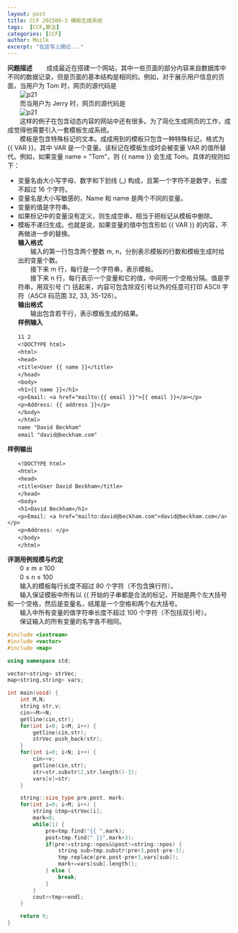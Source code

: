 ```yaml
---
layout: post
title: CCF 201509-3 模板生成系统
tags:  [CCF,算法]
categories: [CCF]
author: Moilk
excerpt: "在这写上摘记..."
---
```


**问题描述**
　　成成最近在搭建一个网站，其中一些页面的部分内容来自数据库中不同的数据记录，但是页面的基本结构是相同的。例如，对于展示用户信息的页面，当用户为 Tom 时，网页的源代码是  
　　![p21]({{site.baseurl}}/assets/images/ccf/p21.png)  
　　而当用户为 Jerry 时，网页的源代码是  
　　![p21]({{site.baseurl}}/assets/images/ccf/p21.png)  
　　这样的例子在包含动态内容的网站中还有很多。为了简化生成网页的工作，成成觉得他需要引入一套模板生成系统。  
　　模板是包含特殊标记的文本。成成用到的模板只包含一种特殊标记，格式为 \{\{ VAR \}\}，其中 VAR 是一个变量。该标记在模板生成时会被变量 VAR 的值所替代。例如，如果变量 name = "Tom"，则 \{\{ name \}\} 会生成 Tom。具体的规则如下：  

* 变量名由大小写字母、数字和下划线 (_) 构成，且第一个字符不是数字，长度不超过 16 个字符。  
* 变量名是大小写敏感的，Name 和 name 是两个不同的变量。  
* 变量的值是字符串。  
* 如果标记中的变量没有定义，则生成空串，相当于把标记从模板中删除。  
* 模板不递归生成。也就是说，如果变量的值中包含形如 \{\{ VAR \}\} 的内容，不再做进一步的替换。  
**输入格式**  
　　输入的第一行包含两个整数 m, n，分别表示模板的行数和模板生成时给出的变量个数。  
　　接下来 m 行，每行是一个字符串，表示模板。  
　　接下来 n 行，每行表示一个变量和它的值，中间用一个空格分隔。值是字符串，用双引号 (") 括起来，内容可包含除双引号以外的任意可打印 ASCII 字符（ASCII 码范围 32, 33, 35-126）。  
**输出格式**  
　　输出包含若干行，表示模板生成的结果。  
**样例输入**  

```plain
　　11 2  
　　<!DOCTYPE html>  
　　<html>  
　　<head>  
　　<title>User {{ name }}</title>  
　　</head>  
　　<body>  
　　<h1>{{ name }}</h1>  
　　<p>Email: <a href="mailto:{{ email }}">{{ email }}</a></p>  
　　<p>Address: {{ address }}</p>  
　　</body>  
　　</html>  
　　name "David Beckham"  
　　email "david@beckham.com"  
```

**样例输出**  

```plain
　　<!DOCTYPE html>  
　　<html>  
　　<head>  
　　<title>User David Beckham</title>  
　　</head>  
　　<body>  
　　<h1>David Beckham</h1>  
　　<p>Email: <a href="mailto:david@beckham.com">david@beckham.com</a></p>  
　　<p>Address: </p>  
　　</body>  
　　</html>  
```

**评测用例规模与约定**  
　　0 ≤ m ≤ 100  
　　0 ≤ n ≤ 100  
　　输入的模板每行长度不超过 80 个字符（不包含换行符）。  
　　输入保证模板中所有以 \{\{ 开始的子串都是合法的标记，开始是两个左大括号和一个空格，然后是变量名，结尾是一个空格和两个右大括号。  
　　输入中所有变量的值字符串长度不超过 100 个字符（不包括双引号）。  
　　保证输入的所有变量的名字各不相同。  

```cpp
#include <iostream>
#include <vector>
#include <map>

using namespace std;

vector<string> strVec;
map<string,string> vars;

int main(void) {
	int M,N;
	string str,v;
	cin>>M>>N;
	getline(cin,str);
	for(int i=0; i<M; i++) {
		getline(cin,str);
		strVec.push_back(str);
	}
	for(int i=0; i<N; i++) {
		cin>>v;
		getline(cin,str);
		str=str.substr(2,str.length()-3);
		vars[v]=str;
	}

	string::size_type pre,post, mark;
	for(int i=0; i<M; i++) {
		string &tmp=strVec[i];
		mark=0;
		while(1) {
			pre=tmp.find("{{ ",mark);
			post=tmp.find(" }}",mark+3);
			if(pre!=string::npos&&post!=string::npos) {
				string sub=tmp.substr(pre+3,post-pre-3);
				tmp.replace(pre,post-pre+3,vars[sub]);
				mark+=vars[sub].length();
			} else {
				break;
			}
		}
		cout<<tmp<<endl;
	}

	return 0;
}
```